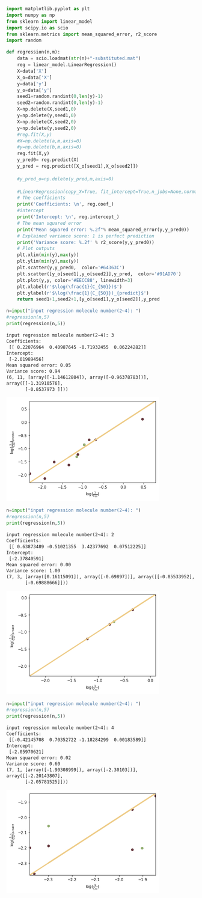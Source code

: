 

```python
import matplotlib.pyplot as plt
import numpy as np
from sklearn import linear_model
import scipy.io as scio
from sklearn.metrics import mean_squared_error, r2_score
import random
```


```python
def regression(n,m):
    data = scio.loadmat(str(n)+"-substituted.mat")
    reg = linear_model.LinearRegression()
    X=data['X']
    X_o=data['X']
    y=data['y']
    y_o=data['y']
    seed1=random.randint(0,len(y)-1)
    seed2=random.randint(0,len(y)-1)
    X=np.delete(X,seed1,0)
    y=np.delete(y,seed1,0)
    X=np.delete(X,seed2,0)
    y=np.delete(y,seed2,0)
    #reg.fit(X,y)
    #X=np.delete(a,m,axis=0)
    #y=np.delete(b,m,axis=0)
    reg.fit(X,y)
    y_pred0= reg.predict(X)
    y_pred = reg.predict([X_o[seed1],X_o[seed2]])
    
    #y_pred_o=np.delete(y_pred,m,axis=0)
    
    #LinearRegression(copy_X=True, fit_intercept=True,n_jobs=None,normalize=False)
    # The coefficients
    print('Coefficients: \n', reg.coef_)
    #intercept
    print('Intercept: \n', reg.intercept_)
    # The mean squared error
    print("Mean squared error: %.2f"% mean_squared_error(y,y_pred0))
    # Explained variance score: 1 is perfect prediction
    print('Variance score: %.2f' % r2_score(y,y_pred0))
    # Plot outputs
    plt.xlim(min(y),max(y))
    plt.ylim(min(y),max(y))
    plt.scatter(y,y_pred0,  color='#64363C')
    plt.scatter([y_o[seed1],y_o[seed2]],y_pred,  color='#91AD70')
    plt.plot(y,y, color='#EECC88', linewidth=3)
    plt.xlabel(r'$\log(\frac{1}{C_{50}})$')
    plt.ylabel(r'$\log(\frac{1}{C_{50}})_{predict}$')
    return seed1+1,seed2+1,[y_o[seed1],y_o[seed2]],y_pred
```


```python
n=input("input regression molecule number(2~4): ")
#regression(n,5)
print(regression(n,5))
```

    input regression molecule number(2~4): 3
    Coefficients: 
     [[ 0.22076964  0.40987645 -0.71932455  0.06224282]]
    Intercept: 
     [-2.01989456]
    Mean squared error: 0.05
    Variance score: 0.94
    (6, 11, [array([-1.14612804]), array([-0.96378783])], array([[-1.31910576],
           [-0.8537973 ]]))
    


![png](output_2_1.png)



```python
n=input("input regression molecule number(2~4): ")
#regression(n,5)
print(regression(n,5))
```

    input regression molecule number(2~4): 2
    Coefficients: 
     [[ 0.63873489 -0.51021355  3.42377692  0.07512225]]
    Intercept: 
     [-2.37840591]
    Mean squared error: 0.00
    Variance score: 1.00
    (7, 3, [array([0.16115091]), array([-0.69897])], array([[-0.85533952],
           [-0.69888666]]))
    


![png](output_3_1.png)



```python
n=input("input regression molecule number(2~4): ")
#regression(n,5)
print(regression(n,5))
```

    input regression molecule number(2~4): 4
    Coefficients: 
     [[-0.42145708  0.70352722 -1.18284299  0.00183589]]
    Intercept: 
     [-2.05970621]
    Mean squared error: 0.02
    Variance score: 0.60
    (7, 1, [array([-1.90308999]), array([-2.30103])], array([[-2.20143807],
           [-2.05781525]]))
    


![png](output_4_1.png)

